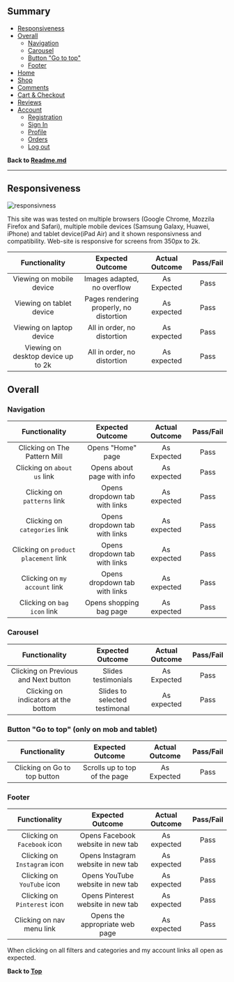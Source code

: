 ## Summary
* [Responsiveness](#responsiveness)
* [Overall](#overall)
    * [Navigation](#navigation)
    * [Carousel](#Carousel)
    * [Button "Go to top"](#button-go-to-top)
    * [Footer](#footer)
* [Home](#home)
* [Shop](#shop)
* [Comments](#comments)
* [Cart & Checkout](#cart-checkout)
* [Reviews](#reviews)
* [Account](#account)
    * [Registration](#registration)
    * [Sign In](#sign-in)
    * [Profile](#profile)
    * [Orders](#orders)
    * [Log out](#log-out)

**Back to [Readme.md](README.md)**

****

## Responsiveness

![responsivness](readme/images/responsive.png)

This site was was tested on multiple browsers (Google Chrome, Mozzila Firefox and Safari), multiple mobile devices (Samsung Galaxy, Huawei, iPhone) and tablet device(iPad Air) and it shown responsivness and compatibility. Web-site is responsive for screens from 350px to 2k.

| Functionality | Expected Outcome | Actual Outcome | Pass/Fail |
| :-------------: |:----------------:| :--------------: | :---------: |
| Viewing on mobile device | Images adapted, no overflow | As Expected | Pass |
| Viewing on tablet device | Pages rendering properly, no distortion | As expected | Pass |
| Viewing on laptop device | All in order, no distortion | As expected | Pass |
| Viewing on desktop device up to 2k | All in order, no distortion | As expected | Pass |

## Overall

### Navigation

| Functionality | Expected Outcome | Actual Outcome | Pass/Fail |
| :-------------: |:----------------:| :--------------: | :---------: |
| Clicking on The Pattern Mill | Opens "Home" page | As Expected | Pass |
| Clicking on `about us` link | Opens about page with info  | As expected | Pass |
| Clicking on `patterns` link | Opens dropdown tab with links | As expected | Pass |
| Clicking on `categories` link | Opens dropdown tab with links | As expected | Pass |
| Clicking on `product placement` link | Opens dropdown tab with links | As expected | Pass |
| Clicking on `my account` link | Opens dropdown tab with links| As expected | Pass |
| Clicking on `bag icon` link | Opens shopping bag page| As expected | Pass |

### Carousel

| Functionality | Expected Outcome | Actual Outcome | Pass/Fail |
| :-------------: |:----------------:| :--------------: | :---------: |
| Clicking on Previous and Next button	| Slides testimonials | As Expected | Pass
| Clicking on indicators at the bottom	| Slides to selected testimonal | As expected | Pass

### Button "Go to top" (only on mob and tablet)

| Functionality | Expected Outcome | Actual Outcome | Pass/Fail |
| :-------------: |:----------------:| :--------------: | :---------: |
| Clicking on Go to top button | Scrolls up to top of the page | As Expected | Pass

### Footer

| Functionality | Expected Outcome | Actual Outcome | Pass/Fail |
| :-------------: |:----------------:| :--------------: | :---------: |
| Clicking on `Facebook` icon | Opens Facebook website in new tab | As expected | Pass |
| Clicking on `Instagram` icon | Opens Instagram website in new tab | As expected | Pass |
| Clicking on `YouTube` icon | Opens YouTube website in new tab | As expected | Pass |
| Clicking on `Pinterest` icon | Opens Pinterest website in new tab | As expected | Pass |
| Clicking on nav menu link | Opens the appropriate web page | As expected | Pass |

When clicking on all filters and categories and my account links all open as expected.

**Back to [Top](testing.md)**